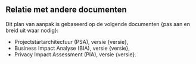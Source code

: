 ## Relatie met andere documenten

Dit plan van aanpak is gebaseerd op de volgende documenten {pas aan en breid uit waar nodig}:

* Projectstartarchitectuur (PSA), versie {versie},
* Business Impact Analyse (BIA), versie {versie},
* Privacy Impact Assessment (PIA), versie {versie}.
